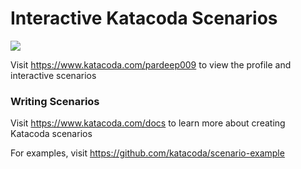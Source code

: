 # Interactive Katacoda Scenarios

[![](http://shields.katacoda.com/katacoda/pardeep009/count.svg)](https://www.katacoda.com/pardeep009 "Get your profile on Katacoda.com")

Visit https://www.katacoda.com/pardeep009 to view the profile and interactive scenarios

### Writing Scenarios
Visit https://www.katacoda.com/docs to learn more about creating Katacoda scenarios

For examples, visit https://github.com/katacoda/scenario-example
